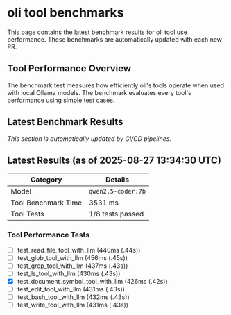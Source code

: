 # oli tool benchmarks

This page contains the latest benchmark results for oli tool use performance.
These benchmarks are automatically updated with each new PR.

## Tool Performance Overview

The benchmark test measures how efficiently oli's tools operate when used with local
Ollama models. The benchmark evaluates every tool's performance using simple test cases.

## Latest Benchmark Results

_This section is automatically updated by CI/CD pipelines._

<!-- BENCHMARK_RESULTS -->
## Latest Results (as of 2025-08-27 13:34:30 UTC)

| Category | Details |
|----------|---------|
| Model | `qwen2.5-coder:7b` |
| Tool Benchmark Time | 3531 ms |
| Tool Tests | 1/8 tests passed |

### Tool Performance Tests
- [ ] test_read_file_tool_with_llm (440ms (.44s))
- [ ] test_glob_tool_with_llm (456ms (.45s))
- [ ] test_grep_tool_with_llm (437ms (.43s))
- [ ] test_ls_tool_with_llm (430ms (.43s))
- [x] test_document_symbol_tool_with_llm (426ms (.42s))
- [ ] test_edit_tool_with_llm (431ms (.43s))
- [ ] test_bash_tool_with_llm (432ms (.43s))
- [ ] test_write_tool_with_llm (431ms (.43s))

<!-- END_BENCHMARK_RESULTS -->
